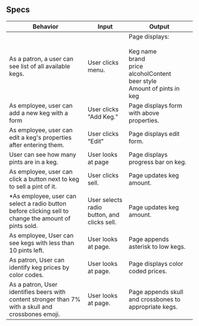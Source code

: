 ## Specs

| Behavior | Input | Output |
|-|-|-|
| As a patron, a user can see list of all available kegs. | User clicks menu. | Page displays: <br><br> Keg name <br> brand <br> price<br> alcoholContent <br>beer style <br> Amount of pints in keg|
| As employee, user can add a new keg with a form | User clicks "Add Keg." |   Page displays form with above properties. |
| As employee, user can edit a keg's properties after entering them. | User clicks "Edit" | Page displays edit form. |
| User can see how many pints are in a keg. | User looks at page | Page displays progress bar on keg. |
| As employee, user can click a button next to keg to sell a pint of it. | User clicks sell.| Page updates keg amount. |
| *As employee, user can select a radio button before clicking sell to change the amount of pints sold. | User selects radio button, and clicks sell. | Page updates keg amount. |
| As employee, User can see kegs with less than 10 pints left. | User looks at page. | Page appends asterisk to low kegs. |
| As patron, User can identify keg prices by color codes. | User looks at page. | Page displays color coded prices. |
| As a patron, User identifies beers with content stronger than 7% with a skull and crossbones emoji. | User looks at page. | Page appends skull and crossbones to appropriate kegs. |
